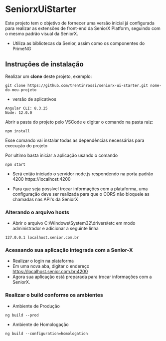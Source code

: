 # SeniorxUiStarter

Este projeto tem o objetivo de fornecer uma versão inicial já configurada para realizar as extensões de front-end da SeniorX Platform, seguindo com o mesmo padrão visual da SeniorX.

- Utiliza as bibliotecas da Senior, assim como os componentes do PrimeNG

## Instruções de instalação
Realizar um **clone** deste projeto, exemplo:
```
git clone https://github.com/trentinrossi/seniorx-ui-starter.git nome-do-meu-projeto
```
- versão de aplicativos
```
Angular CLI: 8.3.25
Node: 12.0.0
```
Abrir a pasta do projeto pelo VSCode e digitar o comando na pasta raiz:
```
npm install
```
Esse comando vai instalar todas as dependências necessárias para execução do projeto


Por ultimo basta iniciar a aplicação usando o comando
```
npm start
```

- Será então iniciado o servidor node.js respondendo na porta padrão 4200 https://localhost:4200

- Para que seja possível trocar informações com a plataforma, uma configuração deve ser realizada para que o CORS não bloqueie as chamadas nas API's da SeniorX

### Alterando o arquivo hosts
- Abrir o arquivo C:\Windows\System32\drivers\etc em modo administrador e adicionar a seguinte linha
```
127.0.0.1 localhost.senior.com.br
```

### Acessando sua aplicação integrada com a Senior-X
- Realizar o login na plataforma
- Em uma nova aba, digitar o endereço https://localhost.senior.com.br:4200
- Agora sua aplicação está preparada para trocar informações com a SeniorX.

### Realizar o build conforme os ambientes
- Ambiente de Produção
``` 
ng build --prod
```

- Ambiente de Homologação
``` 
ng build --configuration=homologation
```
